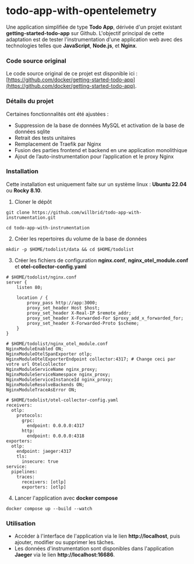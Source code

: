 # todo-app-with-opentelemetry

Une application simplifiée de type **Todo App**, dérivée d'un projet existant **getting-started-todo-app** sur Github. L'objectif principal de cette adaptation est de tester l'instrumentation d'une application web avec des technologies telles que **JavaScript**, **Node.js**, et **Nginx**.

### Code source original

Le code source original de ce projet est disponible ici : [https://github.com/docker/getting-started-todo-app](https://github.com/docker/getting-started-todo-app).

### Détails du projet

Certaines fonctionnalités ont été ajustées :
- Suppression de la base de données MySQL et activation de la base de données sqlite
- Retrait des tests unitaires
- Remplacement de Traefik par Nginx
- Fusion des parties frontend et backend en une application monolithique
- Ajout de l’auto-instrumentation pour l’application et le proxy Nginx

### Installation

Cette installation est uniquement faite sur un système linux : **Ubuntu 22.04** ou **Rocky 8.10**.

1. Cloner le dépôt

```
git clone https://github.com/willbrid/todo-app-with-instrumentation.git
```

```
cd todo-app-with-instrumentation
```

2. Créer les repertoires du volume de la base de données

```
mkdir -p $HOME/todolist/data && cd $HOME/todolist
```

3. Créer les fichiers de configuration **nginx.conf**, **nginx_otel_module.conf** et **otel-collector-config.yaml**

```
# $HOME/todolist/nginx.conf
server {
    listen 80;

    location / {
        proxy_pass http://app:3000;
        proxy_set_header Host $host;
        proxy_set_header X-Real-IP $remote_addr;
        proxy_set_header X-Forwarded-For $proxy_add_x_forwarded_for;
        proxy_set_header X-Forwarded-Proto $scheme;
    }
}
```

```
# $HOME/todolist/nginx_otel_module.conf
NginxModuleEnabled ON;
NginxModuleOtelSpanExporter otlp;
NginxModuleOtelExporterEndpoint collector:4317; # Change ceci par votre url Otelcollector
NginxModuleServiceName nginx_proxy;
NginxModuleServiceNamespace nginx_proxy;
NginxModuleServiceInstanceId nginx_proxy;
NginxModuleResolveBackends ON;
NginxModuleTraceAsError ON;
```

```
# $HOME/todolist/otel-collector-config.yaml
receivers:
  otlp:
    protocols:
      grpc:
        endpoint: 0.0.0.0:4317
      http:
        endpoint: 0.0.0.0:4318
exporters:
  otlp:
    endpoint: jaeger:4317
    tls:
      insecure: true
service:
  pipelines:
    traces:
      receivers: [otlp]
      exporters: [otlp]
```

4. Lancer l'application avec **docker compose**

```
docker compose up --build --watch
```

### Utilisation

- Accéder à l'interface de l'application via le lien **http://localhost**, puis ajouter, modifier ou supprimer les tâches.
- Les données d'instrumentation sont disponibles dans l'application **Jaeger** via le lien **http://localhost:16686**.